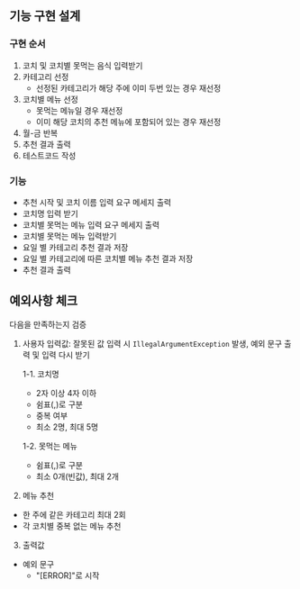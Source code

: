 ## 기능 구현 설계

### 구현 순서

1. 코치 및 코치별 못먹는 음식 입력받기
2. 카테고리 선정
   - 선정된 카테고리가 해당 주에 이미 두번 있는 경우 재선정
3. 코치별 메뉴 선정
   - 못먹는 메뉴일 경우 재선정
   - 이미 해당 코치의 추천 메뉴에 포함되어 있는 경우 재선정
4. 월-금 반복
5. 추천 결과 출력
6. 테스트코드 작성

### 기능

- 추천 시작 및 코치 이름 입력 요구 메세지 출력
- 코치명 입력 받기
- 코치별 못먹는 메뉴 입력 요구 메세지 출력
- 코치별 못먹는 메뉴 입력받기
- 요일 별 카테고리 추천 결과 저장
- 요일 별 카테고리에 따른 코치별 메뉴 추천 결과 저장
- 추천 결과 출력

## 예외사항 체크

다음을 만족하는지 검증

1. 사용자 입력값: 잘못된 값 입력 시 `IllegalArgumentException` 발생, 예외 문구 출력 및 입력 다시 받기

   1-1. 코치명

   - 2자 이상 4자 이하
   - 쉼표(,)로 구분
   - 중복 여부
   - 최소 2명, 최대 5명

   1-2. 못먹는 메뉴

   - 쉼표(,)로 구분
   - 최소 0개(빈값), 최대 2개

2. 메뉴 추천

- 한 주에 같은 카테고리 최대 2회
- 각 코치별 중복 없는 메뉴 추천

3. 출력값

- 예외 문구
  - "[ERROR]"로 시작
